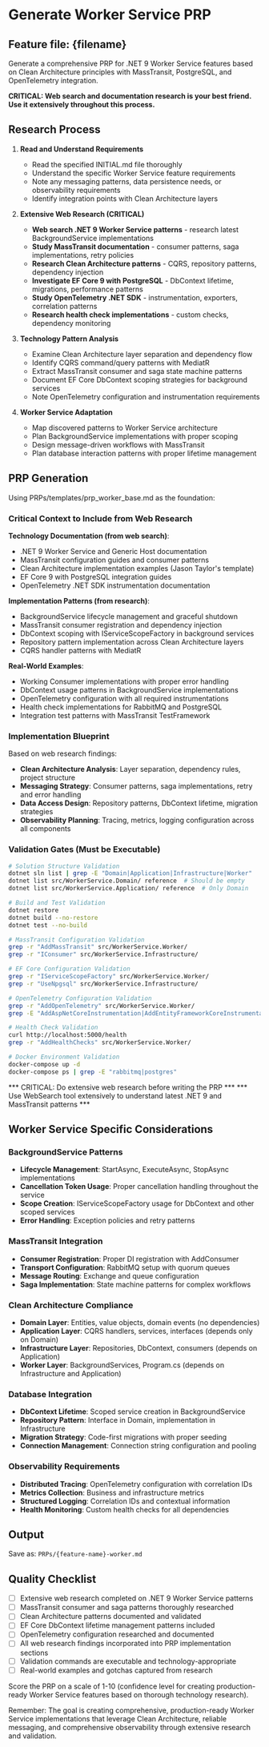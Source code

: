 # Generate Worker Service PRP

## Feature file: {filename}

Generate a comprehensive PRP for .NET 9 Worker Service features based on Clean Architecture principles with MassTransit, PostgreSQL, and OpenTelemetry integration.

**CRITICAL: Web search and documentation research is your best friend. Use it extensively throughout this process.**

## Research Process

1. **Read and Understand Requirements**
   - Read the specified INITIAL.md file thoroughly
   - Understand the specific Worker Service feature requirements
   - Note any messaging patterns, data persistence needs, or observability requirements
   - Identify integration points with Clean Architecture layers

2. **Extensive Web Research (CRITICAL)**
   - **Web search .NET 9 Worker Service patterns** - research latest BackgroundService implementations
   - **Study MassTransit documentation** - consumer patterns, saga implementations, retry policies
   - **Research Clean Architecture patterns** - CQRS, repository patterns, dependency injection
   - **Investigate EF Core 9 with PostgreSQL** - DbContext lifetime, migrations, performance patterns
   - **Study OpenTelemetry .NET SDK** - instrumentation, exporters, correlation patterns
   - **Research health check implementations** - custom checks, dependency monitoring

3. **Technology Pattern Analysis**
   - Examine Clean Architecture layer separation and dependency flow
   - Identify CQRS command/query patterns with MediatR
   - Extract MassTransit consumer and saga state machine patterns
   - Document EF Core DbContext scoping strategies for background services
   - Note OpenTelemetry configuration and instrumentation requirements

4. **Worker Service Adaptation**
   - Map discovered patterns to Worker Service architecture
   - Plan BackgroundService implementations with proper scoping
   - Design message-driven workflows with MassTransit
   - Plan database interaction patterns with proper lifetime management

## PRP Generation

Using PRPs/templates/prp_worker_base.md as the foundation:

### Critical Context to Include from Web Research

**Technology Documentation (from web search)**:
- .NET 9 Worker Service and Generic Host documentation
- MassTransit configuration guides and consumer patterns
- Clean Architecture implementation examples (Jason Taylor's template)
- EF Core 9 with PostgreSQL integration guides
- OpenTelemetry .NET SDK instrumentation documentation

**Implementation Patterns (from research)**:
- BackgroundService lifecycle management and graceful shutdown
- MassTransit consumer registration and dependency injection
- DbContext scoping with IServiceScopeFactory in background services
- Repository pattern implementation across Clean Architecture layers
- CQRS handler patterns with MediatR

**Real-World Examples**:
- Working Consumer implementations with proper error handling
- DbContext usage patterns in BackgroundService implementations
- OpenTelemetry configuration with all required instrumentations
- Health check implementations for RabbitMQ and PostgreSQL
- Integration test patterns with MassTransit TestFramework

### Implementation Blueprint

Based on web research findings:
- **Clean Architecture Analysis**: Layer separation, dependency rules, project structure
- **Messaging Strategy**: Consumer patterns, saga implementations, retry and error handling
- **Data Access Design**: Repository patterns, DbContext lifetime, migration strategies
- **Observability Planning**: Tracing, metrics, logging configuration across all components

### Validation Gates (Must be Executable)

```bash
# Solution Structure Validation
dotnet sln list | grep -E "Domain|Application|Infrastructure|Worker"
dotnet list src/WorkerService.Domain/ reference  # Should be empty
dotnet list src/WorkerService.Application/ reference  # Only Domain

# Build and Test Validation
dotnet restore
dotnet build --no-restore
dotnet test --no-build

# MassTransit Configuration Validation
grep -r "AddMassTransit" src/WorkerService.Worker/
grep -r "IConsumer" src/WorkerService.Infrastructure/

# EF Core Configuration Validation
grep -r "IServiceScopeFactory" src/WorkerService.Worker/
grep -r "UseNpgsql" src/WorkerService.Infrastructure/

# OpenTelemetry Configuration Validation
grep -r "AddOpenTelemetry" src/WorkerService.Worker/
grep -E "AddAspNetCoreInstrumentation|AddEntityFrameworkCoreInstrumentation" src/WorkerService.Worker/

# Health Check Validation
curl http://localhost:5000/health
grep -r "AddHealthChecks" src/WorkerService.Worker/

# Docker Environment Validation
docker-compose up -d
docker-compose ps | grep -E "rabbitmq|postgres"
```

*** CRITICAL: Do extensive web research before writing the PRP ***
*** Use WebSearch tool extensively to understand latest .NET 9 and MassTransit patterns ***

## Worker Service Specific Considerations

### BackgroundService Patterns
- **Lifecycle Management**: StartAsync, ExecuteAsync, StopAsync implementations
- **Cancellation Token Usage**: Proper cancellation handling throughout the service
- **Scope Creation**: IServiceScopeFactory usage for DbContext and other scoped services
- **Error Handling**: Exception policies and retry patterns

### MassTransit Integration
- **Consumer Registration**: Proper DI registration with AddConsumer<T>
- **Transport Configuration**: RabbitMQ setup with quorum queues
- **Message Routing**: Exchange and queue configuration
- **Saga Implementation**: State machine patterns for complex workflows

### Clean Architecture Compliance
- **Domain Layer**: Entities, value objects, domain events (no dependencies)
- **Application Layer**: CQRS handlers, services, interfaces (depends only on Domain)
- **Infrastructure Layer**: Repositories, DbContext, consumers (depends on Application)
- **Worker Layer**: BackgroundServices, Program.cs (depends on Infrastructure and Application)

### Database Integration
- **DbContext Lifetime**: Scoped service creation in BackgroundService
- **Repository Pattern**: Interface in Domain, implementation in Infrastructure
- **Migration Strategy**: Code-first migrations with proper seeding
- **Connection Management**: Connection string configuration and pooling

### Observability Requirements
- **Distributed Tracing**: OpenTelemetry configuration with correlation IDs
- **Metrics Collection**: Business and infrastructure metrics
- **Structured Logging**: Correlation IDs and contextual information
- **Health Monitoring**: Custom health checks for all dependencies

## Output

Save as: `PRPs/{feature-name}-worker.md`

## Quality Checklist

- [ ] Extensive web research completed on .NET 9 Worker Service patterns
- [ ] MassTransit consumer and saga patterns thoroughly researched
- [ ] Clean Architecture patterns documented and validated
- [ ] EF Core DbContext lifetime management patterns included
- [ ] OpenTelemetry configuration researched and documented
- [ ] All web research findings incorporated into PRP implementation sections
- [ ] Validation commands are executable and technology-appropriate
- [ ] Real-world examples and gotchas captured from research

Score the PRP on a scale of 1-10 (confidence level for creating production-ready Worker Service features based on thorough technology research).

Remember: The goal is creating comprehensive, production-ready Worker Service implementations that leverage Clean Architecture, reliable messaging, and comprehensive observability through extensive research and validation.